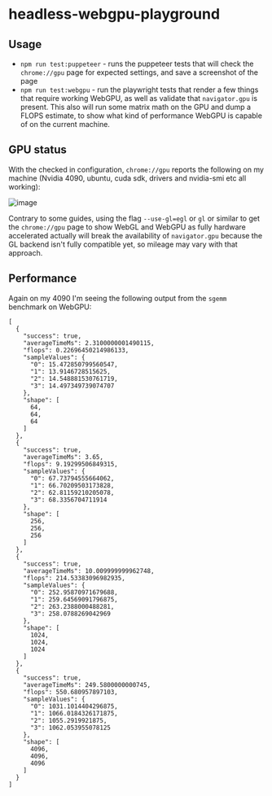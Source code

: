# headless-webgpu-playground

## Usage

- `npm run test:puppeteer` - runs the puppeteer tests that will check the `chrome://gpu` page for expected settings, and save a screenshot of the page
- `npm run test:webgpu` - run the playwright tests that render a few things that require working WebGPU, as well as validate that `navigator.gpu` is present. This also will run some matrix math on the GPU and dump a FLOPS estimate, to show what kind of performance WebGPU is capable of on the current machine.

## GPU status

With the checked in configuration, `chrome://gpu` reports the following on my machine (Nvidia 4090, ubuntu, cuda sdk, drivers and nvidia-smi etc all working):

![image](https://github.com/user-attachments/assets/07249d11-bfd0-4dd2-866a-698b772f5cc5)

Contrary to some guides, using the flag `--use-gl=egl` or `gl` or similar to get the `chrome://gpu` page to show WebGL and WebGPU as fully hardware accelerated actually will break the availability of `navigator.gpu` because the GL backend isn't fully compatible yet, so mileage may vary with that approach.

## Performance

Again on my 4090 I'm seeing the following output from the `sgemm` benchmark on WebGPU:

```
[
  {
    "success": true,
    "averageTimeMs": 2.3100000001490115,
    "flops": 0.22696450214986133,
    "sampleValues": {
      "0": 15.472850799560547,
      "1": 13.9146728515625,
      "2": 14.548881530761719,
      "3": 14.497349739074707
    },
    "shape": [
      64,
      64,
      64
    ]
  },
  {
    "success": true,
    "averageTimeMs": 3.65,
    "flops": 9.19299506849315,
    "sampleValues": {
      "0": 67.73794555664062,
      "1": 66.70209503173828,
      "2": 62.81159210205078,
      "3": 68.3356704711914
    },
    "shape": [
      256,
      256,
      256
    ]
  },
  {
    "success": true,
    "averageTimeMs": 10.009999999962748,
    "flops": 214.53383096982935,
    "sampleValues": {
      "0": 252.95870971679688,
      "1": 259.64569091796875,
      "2": 263.2388000488281,
      "3": 258.0788269042969
    },
    "shape": [
      1024,
      1024,
      1024
    ]
  },
  {
    "success": true,
    "averageTimeMs": 249.5800000000745,
    "flops": 550.680957897103,
    "sampleValues": {
      "0": 1031.1014404296875,
      "1": 1066.0184326171875,
      "2": 1055.2919921875,
      "3": 1062.053955078125
    },
    "shape": [
      4096,
      4096,
      4096
    ]
  }
]
```
